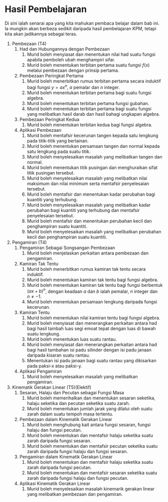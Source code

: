 # Hasil Pembelajaran

Di sini ialah senarai apa yang kita mahukan pembaca belajar dalam bab ini. Ia mungkin akan berbeza sedikit daripada hasil pembelajaran KPM, tetapi kita akan jadikannya sebagai teras.

1. Pembezaan (T4)
   1. Had dan Hubungannya dengan Pembezaan
      1. Murid boleh menyiasat dan menentukan nilai had suatu fungsi apabila pemboleh ubah menghampiri sifar.
      2. Murid boleh menentukan terbitan pertama suatu fungsi $f(x)$ melalui pembezaan dengan prinsip pertama.
   2. Pembezaan Peringkat Pertama
      1. Murid boleh menerbitkan rumus terbitan pertama secara induktif bagi fungsi $y=ax^n$, $a$ pemalar dan $n$ integer.
      2. Murid boleh menentukan terbitan pertama bagi suatu fungsi algebra.
      3. Murid boleh menentukan terbitan pertama fungsi gubahan.
      4. Murid boleh menentukan terbitan pertama bagi suatu fungsi yang melibatkan hasil darab dan hasil bahagi ungkapan algebra.
   3. Pembezaan Peringkat Kedua
      1. Murid boleh menentukan terbitan kedua bagi fungsi algebra.
   4. Aplikasi Pembezaan
      1. Murid boleh mentafsir kecerunan tangen kepada satu lengkung pada titik-titik yang berlainan.
      2. Murid boleh menentukan persamaan tangen dan normal kepada satu lengkung pada suatu titik.
      3. Murid boleh menyelesaikan masalah yang melibatkan tangen dan normal.
      4. Murid boleh menentukan titik pusingan dan menghuraikan sifat titik pusingan tersebut.
      5. Murid boleh menyelesaikan masalah yang melibatkan nilai maksimum dan nilai minimum serta mentafsir penyelesaian tersebut.
      6. Murid boleh mentafsir dan menentukan kadar perubahan bagi kuantiti yang terhubung.
      7. Murid boleh menyelesaikan masalah yang melibatkan kadar perubahan bagi kuantiti yang terhubung dan mentafsir penyelesaian tersebut.
      8. Murid boleh mentafsir dan menentukan perubahan kecil dan penghampiran suatu kuantiti.
      9. Murid boleh menyelesaikan masalah yang melibatkan perubahan kecil dan penghampiran suatu kuantiti.
2. Pengamiran (T4)
   1. Pengamiran Sebagai Songsangan Pembezaan
      1. Murid boleh menjelaskan perkaitan antara pembezaan dan pengamiran.
   2. Kamiran Tak Tentu
      1. Murid boleh menerbitkan rumus kamiran tak tentu secara induktif.
      2. Murid boleh menentukan kamiran tak tentu bagi fungsi algebra.
      3. Murid boleh menentukan kamiran tak tentu bagi fungsi berbentuk $(ax + b)^n$, dengan keadaan $a$ dan $b$ ialah pemalar, $n$ integer dan $n\neq-1$.
      4. Murid boleh menentukan persamaan lengkung daripada fungsi kecerunan.
   3. Kamiran Tentu
      1. Murid boleh menentukan nilai kamiran tentu bagi fungsi algebra.
      2. Murid boleh menyiasat dan menerangkan perkaitan antara had bagi hasil tambah luas segi emoat tepat dengan luas di bawah suatu lengkung.
      3. Murid boleh menentukan luas suatu rantau.
      4. Murid boleh menyiasat dan menerangkan perkaitan antara had bagi hasil tambahan isi padu silinder dengan isi padu janaan daripada kisaran suatu rantau.
      5. Menentukan isi padu janaan bagi suatu rantau yang dikisarkan pada paksi-x atau paksi-y.
   4. Aplikasi Pengamiran
      1. Murid boleh menyelesaikan masalah yang melibatkan pengamiran.
3. Kinematik Gerakan Linear (T5)(Elektif)
   1. Sesaran, Halaju dan Pecutan sebagai Fungsi Masa
      1. Murid boleh memerihalkan dan menentukan sesaran seketika, halaju seketika dan pecutan seketika suatu zarah.
      2. Murid boleh menentukan jumlah jarak yang dilalui oleh suatu zarah dalam suatu tempoh masa tertentu.
   2. Pembezaan dalam Kinematik Gerakan Linear
      1. Murid boleh menghubung kait antara fungsi sesaran, fungsi halaju dan fungsi pecutan.
      2. Murid boleh menentukan dan mentafsir halaju seketika suatu zarah daripada fungsi sesaran.
      3. Murid boleh menentukan dan mentafsir pecutan seketika suatu zarah daripada fungsi halaju dan fungsi sesaran.
   3. Pengamiran dalam Kinematik Gerakan Linear
      1. Murid boleh menentukan dan mentafsir halaju seketika suatu zarah daripada fungsi pecutan.
      2. Murid boleh menentukan dan mentafsir sesaran seketika suatu zarah daripada fungsi halaju dan fungsi pecutan.
   4. Aplikasi Kinematik Gerakan Linear
      1. Murid boleh menyelesaikan masalah kinemarik gerakan linear yang melibatkan pembezaan dan pengamiran.